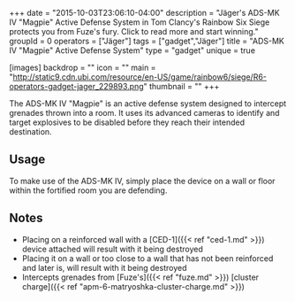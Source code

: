 +++
date = "2015-10-03T23:06:10-04:00"
description = "Jäger's ADS-MK IV \"Magpie\" Active Defense System in Tom Clancy's Rainbow Six Siege protects you from Fuze's fury. Click to read more and start winning."
groupId = 0
operators = ["Jäger"]
tags = ["gadget","Jäger"]
title = "ADS-MK IV \"Magpie\" Active Defense System"
type = "gadget"
unique = true

[images]
  backdrop = ""
  icon = ""
  main = "http://static9.cdn.ubi.com/resource/en-US/game/rainbow6/siege/R6-operators-gadget-jager_229893.png"
  thumbnail = ""
+++

The ADS-MK IV "Magpie" is an active defense system designed to intercept grenades thrown into a room.
It uses its advanced cameras to identify and target explosives to be disabled before they reach
their intended destination.<!--more-->

## Usage

To make use of the ADS-MK IV, simply place the device on a wall or floor within the fortified room you are defending.

## Notes

- Placing on a reinforced wall with a [CED-1]({{< ref "ced-1.md" >}}) device attached will result with it being destroyed
- Placing it on a wall or too close to a wall that has not been reinforced and later is, will result with it being destroyed
- Intercepts grenades from [Fuze's]({{< ref "fuze.md" >}}) [cluster charge]({{< ref "apm-6-matryoshka-cluster-charge.md" >}})
